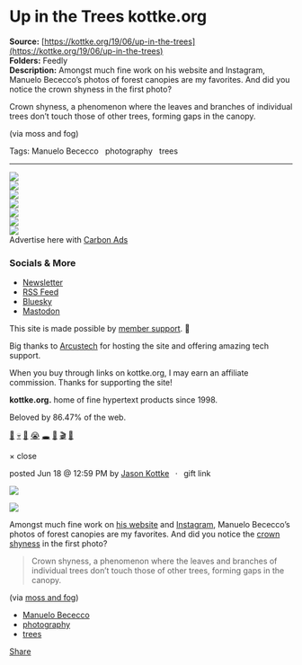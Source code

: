 # Up in the Trees kottke.org

**Source:** [https://kottke.org/19/06/up-in-the-trees](https://kottke.org/19/06/up-in-the-trees)  
**Folders:** Feedly  
**Description:** Amongst much fine work on his website and Instagram, Manuelo Bececco’s photos of forest canopies are my favorites. And did you notice the crown shyness in the first photo?

Crown shyness, a phenomenon where the leaves and branches of individual trees don’t touch those of other trees, forming gaps in the canopy.

(via moss and fog)

Tags: Manuelo Bececco   photography   trees

---

<div>

<div>

<div>


<div>
<a href="https://kottke.org/"><img src="https://kottke.org/cdn-cgi/image/format=auto,fit=scale-down,width=200,metadata=none/images/2024/logo-colors/color-11.jpg"></a>




</div>


<div><img src="https://kottke.org/cdn-cgi/image/format=auto,fit=scale-down,width=200,metadata=none/images/2024/logo-colors/circle-mask.png">



</div>


<div>
<a href="https://kottke.org/"><img src="https://kottke.org/cdn-cgi/image/format=auto,fit=scale-down,width=200,metadata=none/images/2024/logo-colors/color-15.jpg"></a>



</div>


<div><img src="https://kottke.org/cdn-cgi/image/format=auto,fit=scale-down,width=200,metadata=none/images/2024/logo-colors/circle-mask.png">



</div>


<div>
<a href="https://kottke.org/"><img src="https://kottke.org/cdn-cgi/image/format=auto,fit=scale-down,width=200,metadata=none/images/2024/logo-colors/color-2.jpg"></a>



</div>


<div><img src="https://kottke.org/cdn-cgi/image/format=auto,fit=scale-down,width=200,metadata=none/images/2024/logo-colors/circle-mask.png">



</div>


<div>
<a href="https://kottke.org/"><img src="https://kottke.org/cdn-cgi/image/format=auto,fit=scale-down,width=200,metadata=none/images/2024/logo-colors/color-7.jpg"></a>




</div>



</div>
</div>





<div>


<div>Advertise here with <a href="http://carbonads.net/?utm_source=kottkeorg&amp;utm_medium=ad_via_link&amp;utm_campaign=in_unit&amp;utm_term=carbon">Carbon Ads</a></div>
</div>

<div>
<div>

<h3>Socials &amp; More</h3>

<ul>
<li><a href="https://kottke.org/newsletter">Newsletter</a></li>
<li><a href="http://feeds.kottke.org/main">RSS Feed</a></li>
<li><a href="https://bsky.app/profile/kottke.org">Bluesky</a></li>
<li><a href="https://mastodon.social/@kottke">Mastodon</a></li>
</ul>

</div>

<p>This site is made possible by <a href="https://kottke.org/members">member support</a>. 💞</p>

<p>Big thanks to <a href="https://www.arcustech.com/">Arcustech</a> for hosting the site and offering amazing tech support.</p>

<p>When you buy through links on kottke.org, I may earn an affiliate commission. Thanks for supporting the site!</p>

<p><strong>kottke.org.</strong> home of fine hypertext products since 1998.</p>

<p>Beloved by 86.47% of the web.</p>

<p><a href="https://kottke.org/tag/burgers">🍔</a>  <a href="https://kottke.org/tag/death">💀</a>  <a href="https://kottke.org/tag/photography">📸</a>  <a href="https://kottke.org/tag/crying%20at%20work">😭</a>  <a href="https://kottke.org/tag/black%20holes">🕳️</a>  <a href="https://kottke.org/tag/Old%20Custer">🤠</a>  <a href="https://kottke.org/tag/film%20school">🎬</a>  <a href="https://kottke.org/tag/potatoes">🥔</a></p></div>

<div>


<div>
  <div>× close</div>
  <div>
    
    
  </div>
</div>




<div>
<div>

posted <time>Jun 18 @ 12:59 PM</time> by <a href="http://www.kottke.org">Jason Kottke</a><span>  ·  <span>gift link</span></span>



</div>




<p><img src="https://kottke.org/19/06/metadata=none/plus/misc/images/manuelo-bececco-01.jpg"></p>

<p><img src="https://kottke.org/19/06/metadata=none/plus/misc/images/manuelo-bececco-02.jpg"></p>

<p>Amongst much fine work on <a href="https://www.manuelobececco.com">his website</a> and <a href="https://www.instagram.com/bececcomanuelo/">Instagram</a>, Manuelo Bececco’s photos of forest canopies are my favorites. And did you notice the <a href="https://kottke.org/17/08/the-shyness-of-trees">crown shyness</a> in the first photo?</p>

<blockquote><p>Crown shyness, a phenomenon where the leaves and branches of individual trees don’t touch those of other trees, forming gaps in the canopy.</p></blockquote>

<p>(via <a href="https://mossandfog.com/2019/06/05/from-the-forest-floor-photos-by-manuelo-bececco/">moss and fog</a>)</p>

<ul><li><a href="https://kottke.org/tag/Manuelo%20Bececco">Manuelo Bececco</a></li><li><a href="https://kottke.org/tag/photography">photography</a></li><li><a href="https://kottke.org/tag/trees">trees</a></li></ul>






<div>




<a href="https://kottke.org/19/06/up-in-the-trees"><span>Share</span></a>
</div>

</div>








</div>




</div>